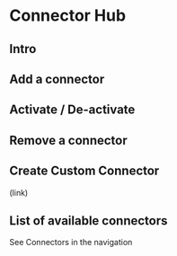 # Connector Hub

## Intro

## Add a connector

## Activate / De-activate

## Remove a connector

## Create Custom Connector

(link)

## List of available connectors

See Connectors in the navigation